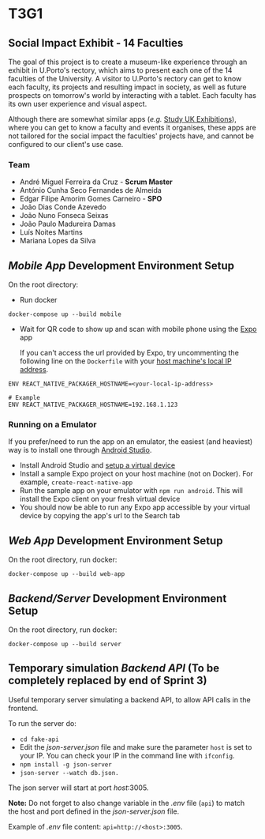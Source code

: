 # T3G1

## Social Impact Exhibit - 14 Faculties

The goal of this project is to create a museum-like experience through an exhibit in U.Porto's rectory, which aims to present each one of the 14 faculties of the University.
A visitor to U.Porto's rectory can get to know each faculty, its projects and resulting impact in society, as well as future prospects on tomorrow's world by interacting with a tablet. Each faculty has its own user experience and visual aspect.

Although there are somewhat similar apps (_e.g._ [Study UK Exhibitions](https://play.google.com/store/apps/details?id=uk.education.education_exhibitions&_ga=2.81994832.730515720.1538341544-1603621910.1538341544)), where you can get to know a faculty and events it organises, these apps are not tailored for the social impact the faculties' projects have, and cannot be configured to our client's use case.


### Team
-   André Miguel Ferreira da Cruz - __Scrum Master__
-   António Cunha Seco Fernandes de Almeida
-   Edgar Filipe Amorim Gomes Carneiro - __SPO__
-   João Dias Conde Azevedo
-   João Nuno Fonseca Seixas
-   João Paulo Madureira Damas
-   Luís Noites Martins
-   Mariana Lopes da Silva

## _Mobile App_ Development Environment Setup

On the root directory:

- Run docker

```
docker-compose up --build mobile
```

- Wait for QR code to show up and scan with mobile phone using the [Expo](https://expo.io) app

  If you can't access the url provided by Expo, try uncommenting the following line on the `Dockerfile` with your [host machine's local IP address](https://www.whatismybrowser.com/detect/what-is-my-local-ip-address).

```
ENV REACT_NATIVE_PACKAGER_HOSTNAME=<your-local-ip-address>

# Example
ENV REACT_NATIVE_PACKAGER_HOSTNAME=192.168.1.123
```

### Running on a Emulator

If you prefer/need to run the app on an emulator, the easiest (and heaviest) way is to install one through [Android Studio](https://developer.android.com/studio/run/emulator). 

- Install Android Studio and [setup a virtual device](https://docs.expo.io/versions/latest/workflow/android-studio-emulator.html)
- Install a sample Expo project on your host machine (not on Docker). For example, ```create-react-native-app```
- Run the sample app on your emulator with ```npm run android```. This will install the Expo client on your fresh virtual device
- You should now be able to run any Expo app accessible by your virtual device by copying the app's url to the Search tab

## _Web App_ Development Environment Setup
On the root directory, run docker:
```
docker-compose up --build web-app
```

## _Backend/Server_ Development Environment Setup
On the root directory, run docker:
```
docker-compose up --build server
```

## Temporary simulation _Backend API_ (To be completely replaced by end of Sprint 3)
Useful temporary server simulating a backend API, to allow API calls in the frontend.

To run the server do:
* `cd fake-api`
* Edit the _json-server.json_ file and make sure the parameter `host` is set to your IP. You can check your IP in the command line with `ifconfig`.
* `npm install -g json-server`
* `json-server --watch db.json.`

The json server will start at port _host_:3005.

__Note:__ Do not forget to also change variable in the _.env_ file (`api`) to match the host and port defined in the _json-server.json_ file.

Example of _.env_ file content: `api=http://<host>:3005`.